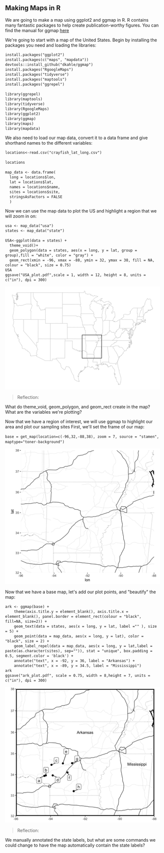 ## Making Maps in R

We are going to make a map using ggplot2 and ggmap in R. R contains many fantastic packages to help create publication-worthy figures. 
You can find the manual for ggmap [here](https://cran.r-project.org/web/packages/ggmap/ggmap.pdf)

We're going to start with a map of the United States. Begin by installing the packages you need and loading the libraries:

```
install.packages("ggplot2")
install.packages(c("maps", "mapdata"))
devtools::install_github("dkahle/ggmap")
install.packages("RgoogleMaps")
install.packages("tidyverse")
install.packages("maptools")
install.packages("ggrepel")

library(ggrepel)
library(maptools)
library(tidyverse)
library(RgoogleMaps)
library(ggplot2)
library(ggmap)
library(maps)
library(mapdata)
```

We also need to load our map data, convert it to a data frame and give shorthand names to the different variables:

```
locations<-read.csv("crayfish_lat_long.csv")

locations

map_data <- data.frame(
  long = locations$lon,
  lat = locations$lat,
  names = locations$name,
  sites = locations$site,
  stringsAsFactors = FALSE
  )  
  ```
  
Now we can use the map data to plot the US and highlight a region that we will zoom in on:

```
usa <- map_data("usa") 
states <- map_data("state")

USA<-ggplot(data = states) +
  theme_void()+
  geom_polygon(data = states, aes(x = long, y = lat, group = group),fill = "white", color = "gray") +
  geom_rect(xmin = -96, xmax = -88, ymin = 32, ymax = 38, fill = NA, colour = "black", size = 0.75)
USA
ggsave("USA_plot.pdf",scale = 1, width = 12, height = 8, units = c("in"), dpi = 300)
```
![USA_plot](/images/USA_plot.jpg)


> Reflection:
> 
What do theme_void, geom_polygon, and geom_rect create in the map? What are the variables we're plotting?
<br/>

Now that we have a region of interest, we will use ggmap to highlight our area and plot our sampling sites
First, we'll set the frame of our map:


`base = get_map(location=c(-96,32,-88,38), zoom = 7, source = "stamen", maptype="toner-background")`

![base](/images/base.jpg)

Now that we have a base map, let's add our plot points, and "beautify" the map:

```
ark <- ggmap(base) +
    theme(axis.title.y = element_blank(), axis.title.x = element_blank(), panel.border = element_rect(colour = "black", fill=NA, size=2)) +
    geom_text(data = states, aes(x = long, y = lat, label ="" ), size = 5) +
    geom_point(data = map_data, aes(x = long, y = lat), color = "black", size = 2) +
    geom_label_repel(data = map_data, aes(x = long, y = lat,label = paste(as.character(sites), sep="")), stat = "unique", box.padding = 0.5, segment.color = 'black') +
  	annotate("text", x = -92, y = 36, label = "Arkansas") +
  	annotate("text", x = -89, y = 34.5, label = "Mississippi") 
ark
ggsave("ark_plot.pdf", scale = 0.75, width = 8,height = 7, units = c("in"), dpi = 300)
```
![ark](/images/ark_plot.jpg)

> Reflection:
> 
We manually annotated the state labels, but what are some commands we could change to have the map automatically contain the state labels?
<br/>
